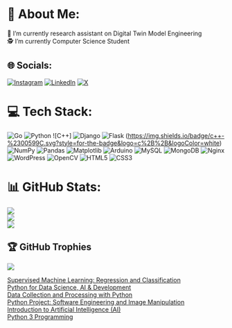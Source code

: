 # 💫 About Me:
🔭 I’m currently research assistant on Digital Twin Model Engineering<br>🕵️ I’m currently Computer Science Student<br>


## 🌐 Socials:
[![Instagram](https://img.shields.io/badge/Instagram-%23E4405F.svg?logo=Instagram&logoColor=white)](https://instagram.com/thiss.abolfazl) [![LinkedIn](https://img.shields.io/badge/LinkedIn-%230077B5.svg?logo=linkedin&logoColor=white)](https://linkedin.com/in/abolfazl-keshavarz-lin) [![X](https://img.shields.io/badge/X-black.svg?logo=X&logoColor=white)](https://x.com/theycallmeabol) 

# 💻 Tech Stack:
![Go](https://img.shields.io/badge/go-%2300ADD8.svg?style=for-the-badge&logo=go&logoColor=white) ![Python](https://img.shields.io/badge/python-3670A0?style=for-the-badge&logo=python&logoColor=ffdd54) ![C++] ![Django](https://img.shields.io/badge/django-%23092E20.svg?style=for-the-badge&logo=django&logoColor=white) ![Flask](https://img.shields.io/badge/flask-%23000.svg?style=for-the-badge&logo=flask&logoColor=white) (https://img.shields.io/badge/c++-%2300599C.svg?style=for-the-badge&logo=c%2B%2B&logoColor=white) ![NumPy](https://img.shields.io/badge/numpy-%23013243.svg?style=for-the-badge&logo=numpy&logoColor=white) ![Pandas](https://img.shields.io/badge/pandas-%23150458.svg?style=for-the-badge&logo=pandas&logoColor=white) ![Matplotlib](https://img.shields.io/badge/Matplotlib-%23ffffff.svg?style=for-the-badge&logo=Matplotlib&logoColor=black) ![Arduino](https://img.shields.io/badge/-Arduino-00979D?style=for-the-badge&logo=Arduino&logoColor=white) ![MySQL](https://img.shields.io/badge/mysql-4479A1.svg?style=for-the-badge&logo=mysql&logoColor=white) ![MongoDB](https://img.shields.io/badge/MongoDB-%234ea94b.svg?style=for-the-badge&logo=mongodb&logoColor=white) ![Nginx](https://img.shields.io/badge/nginx-%23009639.svg?style=for-the-badge&logo=nginx&logoColor=white) ![WordPress](https://img.shields.io/badge/WordPress-%23117AC9.svg?style=for-the-badge&logo=WordPress&logoColor=white) ![OpenCV](https://img.shields.io/badge/opencv-%23white.svg?style=for-the-badge&logo=opencv&logoColor=white) ![HTML5](https://img.shields.io/badge/html5-%23E34F26.svg?style=for-the-badge&logo=html5&logoColor=white) ![CSS3](https://img.shields.io/badge/css3-%231572B6.svg?style=for-the-badge&logo=css3&logoColor=white) 
# 📊 GitHub Stats:
![](https://github-readme-stats.vercel.app/api?username=abolfazlkeshavarz&theme=dark&hide_border=false&include_all_commits=true&count_private=true)<br/>
![](https://github-readme-streak-stats.herokuapp.com/?user=abolfazlkeshavarz&theme=dark&hide_border=false)<br/>
![](https://github-readme-stats.vercel.app/api/top-langs/?username=abolfazlkeshavarz&theme=dark&hide_border=false&include_all_commits=true&count_private=true&layout=compact)

## 🏆 GitHub Trophies
![](https://github-profile-trophy.vercel.app/?username=abolfazlkeshavarz&theme=radical&no-frame=false&no-bg=true&margin-w=4)


<!-- Proudly created with GPRM ( https://gprm.itsvg.in ) -->
<a align="center" href="https://coursera.org/share/99b1c151f0309fca627daa9d036d397a">Supervised Machine Learning: Regression and Classification</a><br>
<a align="center" href="https://coursera.org/share/fd6e3e46bb75c9cd144306344a5d6f25"> Python for Data Science, AI & Development</a><br>
<a align="center" href="https://coursera.org/share/05baa175cf707417b63830a2a61de245"> Data Collection and Processing with Python</a><br>
<a align="center" href="https://coursera.org/share/ae89a53175dc0a79706893a1991d9006"> Python Project: Software Engineering and Image Manipulation</a><br>
<a align="center" href="https://coursera.org/share/ae89a53175dc0a79706893a1991d9006"> Introduction to Artificial Intelligence (AI)</a><br>
<a align="center" href="https://coursera.org/share/2cbaebf27133c8dc09567612989bfd8d"> Python 3 Programming </a>

<!--
**abolfazlkeshavarz/abolfazlkeshavarz** is a ✨ _special_ ✨ repository because its `README.md` (this file) appears on your GitHub profile.

Here are some ideas to get you started:

- 🔭 I’m currently working on ...
- 🌱 I’m currently learning ...
- 👯 I’m looking to collaborate on ...
- 🤔 I’m looking for help with ...
- 💬 Ask me about ...
- 📫 How to reach me: ...
- 😄 Pronouns: ...
- ⚡ Fun fact: ...
-->
